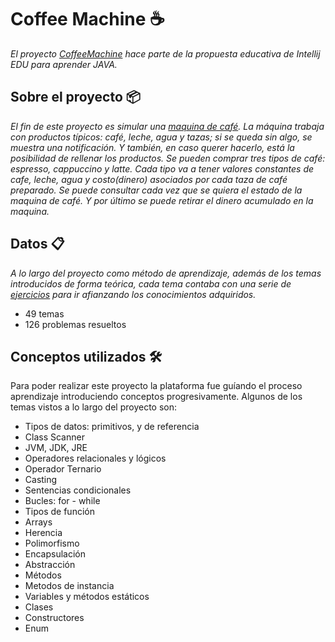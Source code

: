# Coffee Machine ☕
_El proyecto [CoffeeMachine](https://hyperskill.org/projects/33?track=1) hace parte de la propuesta educativa de Intellij EDU para aprender JAVA._

## Sobre el proyecto 📦
_El fin de este proyecto es simular una [maquina de café](https://github.com/car-vigo/CoffeeMachine-IntellijEDU/tree/master/Coffee%20Machine). La máquina trabaja con productos típicos: café, leche, agua y tazas; si se queda sin algo, se muestra una notificación.
Y también, en caso querer hacerlo, está la posibilidad de rellenar los productos.
Se pueden comprar tres tipos de café: espresso, cappuccino y latte. Cada tipo va a tener valores constantes de cafe, leche, agua y costo(dinero) asociados por cada taza de café preparado.
Se puede consultar cada vez que se quiera el estado de la maquina de café.
Y por último se puede retirar el dinero acumulado en la maquina._

## Datos 📋
_A lo largo del proyecto como método de aprendizaje, además de los temas introducidos de forma teórica, cada tema contaba con una serie de [ejercicios](https://github.com/car-vigo/CoffeeMachine-IntellijEDU/tree/master/Problems) para ir afianzando los conocimientos adquiridos._
* 49 temas
* 126 problemas resueltos

## Conceptos utilizados 🛠️
Para poder realizar este proyecto la plataforma fue guíando el proceso aprendizaje introduciendo conceptos progresivamente. Algunos de los temas vistos a lo largo del proyecto son:
* Tipos de datos: primitivos, y de referencia 
* Class Scanner
* JVM, JDK, JRE
* Operadores relacionales y lógicos
* Operador Ternario
* Casting
* Sentencias condicionales
* Bucles: for - while
* Tipos de función
* Arrays
* Herencia
* Polimorfismo
* Encapsulación
* Abstracción
* Métodos
* Metodos de instancia
* Variables y métodos estáticos
* Clases
* Constructores
* Enum
